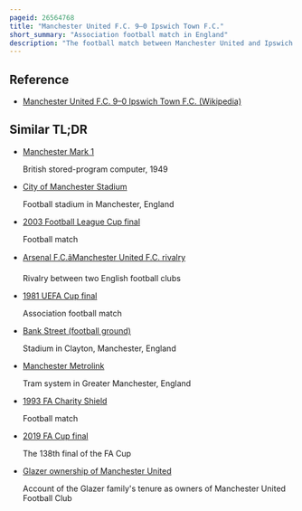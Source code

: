 ```yaml
---
pageid: 26564768
title: "Manchester United F.C. 9–0 Ipswich Town F.C."
short_summary: "Association football match in England"
description: "The football match between Manchester United and Ipswich Town played at Old Trafford, Manchester, on 4 March 1995 as part of the 1994–95 FA Premier League finished in a 9–0 victory for the home team. The Result stands as a joint Record with Southampton having lost by the same Scoreline at Home to leicester City in 2019 and away to manchester united in 2021 while Bournemouth also lost 90 to liverpool in 2022. The two Teams went into the Match at opposite Ends of the table Manchester united was second while ipswich Town was second-last. In the corresponding Game at Ipswich's portman Road Ground earlier in the Season they had beaten united 32. Manchester united were missing french forward eric Cantona who served a nine-month Suspension and their attacking Partnership between andy Cole and Mark Hughes were not regarded by Pundits."
---
```


## Reference

- [Manchester United F.C. 9–0 Ipswich Town F.C. (Wikipedia)](https://en.wikipedia.org/?curid=26564768)

## Similar TL;DR

- [Manchester Mark 1](/tldr/en/manchester-mark-1)

  British stored-program computer, 1949

- [City of Manchester Stadium](/tldr/en/city-of-manchester-stadium)

  Football stadium in Manchester, England

- [2003 Football League Cup final](/tldr/en/2003-football-league-cup-final)

  Football match

- [Arsenal F.C.âManchester United F.C. rivalry](/tldr/en/arsenal-fcmanchester-united-fc-rivalry)

  Rivalry between two English football clubs

- [1981 UEFA Cup final](/tldr/en/1981-uefa-cup-final)

  Association football match

- [Bank Street (football ground)](/tldr/en/bank-street-football-ground)

  Stadium in Clayton, Manchester, England

- [Manchester Metrolink](/tldr/en/manchester-metrolink)

  Tram system in Greater Manchester, England

- [1993 FA Charity Shield](/tldr/en/1993-fa-charity-shield)

  Football match

- [2019 FA Cup final](/tldr/en/2019-fa-cup-final)

  The 138th final of the FA Cup

- [Glazer ownership of Manchester United](/tldr/en/glazer-ownership-of-manchester-united)

  Account of the Glazer family's tenure as owners of Manchester United Football Club
